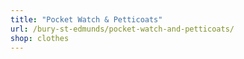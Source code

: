 ```yaml
---
title: "Pocket Watch & Petticoats"
url: /bury-st-edmunds/pocket-watch-and-petticoats/
shop: clothes
---
```

